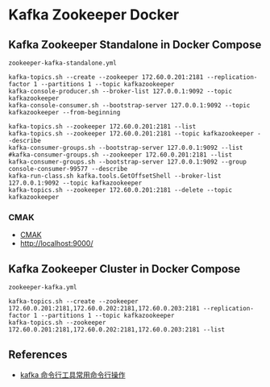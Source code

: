 # Kafka Zookeeper Docker

## Kafka Zookeeper Standalone in Docker Compose
`zookeeper-kafka-standalone.yml`

```
kafka-topics.sh --create --zookeeper 172.60.0.201:2181 --replication-factor 1 --partitions 1 --topic kafkazookeeper
kafka-console-producer.sh --broker-list 127.0.0.1:9092 --topic kafkazookeeper
kafka-console-consumer.sh --bootstrap-server 127.0.0.1:9092 --topic kafkazookeeper --from-beginning

kafka-topics.sh --zookeeper 172.60.0.201:2181 --list
kafka-topics.sh --zookeeper 172.60.0.201:2181 --topic kafkazookeeper --describe
kafka-consumer-groups.sh --bootstrap-server 127.0.0.1:9092 --list
#kafka-consumer-groups.sh --zookeeper 172.60.0.201:2181 --list
kafka-consumer-groups.sh --bootstrap-server 127.0.0.1:9092 --group console-consumer-99577 --describe
kafka-run-class.sh kafka.tools.GetOffsetShell --broker-list 127.0.0.1:9092 --topic kafkazookeeper
kafka-topics.sh --zookeeper 172.60.0.201:2181 --delete --topic kafkazookeeper
```

### CMAK
- [CMAK](https://github.com/yahoo/CMAK)
- [http://localhost:9000/](http://localhost:9000/)

## Kafka Zookeeper Cluster in Docker Compose
`zookeeper-kafka.yml`

```
kafka-topics.sh --create --zookeeper 172.60.0.201:2181,172.60.0.202:2181,172.60.0.203:2181 --replication-factor 1 --partitions 1 --topic kafkazookeeper
kafka-topics.sh --zookeeper 172.60.0.201:2181,172.60.0.202:2181,172.60.0.203:2181 --list
```

## References
- [kafka 命令行工具常用命令行操作](https://blog.csdn.net/asd136912/article/details/103735037)